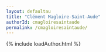 ```yaml
---
layout: defaultau
title: "Clément Magloire-Saint-Aude"
authorId: cmagloiresaintaude
permalink: /cmagloiresaintaude/
---
```

{% include loadAuthor.html %}
<script>
    $(document).ready(function(){
        showAuthorBio('{{ page.authorId }}');
   });
</script>
